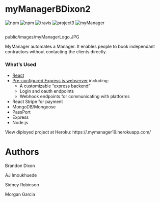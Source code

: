 # myManagerBDixon2

![npm](https://img.shields.io/badge/npm-6.4.1%20-brightgreen.svg)
![npm](https://img.shields.io/badge/npm-sequelize-orange.svg)
![travis](https://img.shields.io/badge/travis-passed-green.svg)
![project3](https://img.shields.io/badge/project2-Break’sOver-brightgreen.svg)
![myManager](src/images/myManagerLogo.JPG)
##
public/images/myManagerLogo.JPG

MyManager automates a Manager. It enables people to book independant contractors without contacting the clients directly.

### What’s Used
* [React](https://reacttraining.com/react-router/web/guides/quick-start)
* [Pre-configured Express.js webserver](https://expressjs.com/) including:
  * A customizable “express backend”
  * Login and oauth endpoints
  * Webhook endpoints for communicating with platforms
* React Stripe for payment
* MongoDB/Mongoose
* PassPort
* Express
* Node.js





View diployed project at Heroku:
https://.mymanager19.herokuapp.com/

# Authors
Brandon Dixon

AJ Imoukhuede

Sidney Robinson

Morgan Garcia